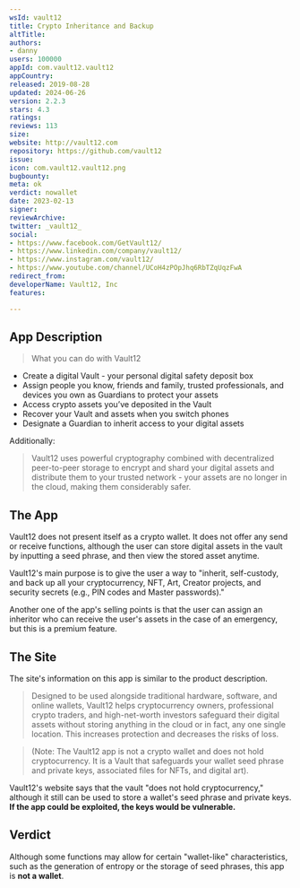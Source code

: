 ```yaml
---
wsId: vault12
title: Crypto Inheritance and Backup
altTitle: 
authors:
- danny
users: 100000
appId: com.vault12.vault12
appCountry: 
released: 2019-08-28
updated: 2024-06-26
version: 2.2.3
stars: 4.3
ratings: 
reviews: 113
size: 
website: http://vault12.com
repository: https://github.com/vault12
issue: 
icon: com.vault12.vault12.png
bugbounty: 
meta: ok
verdict: nowallet
date: 2023-02-13
signer: 
reviewArchive: 
twitter: _vault12_
social:
- https://www.facebook.com/GetVault12/
- https://www.linkedin.com/company/vault12/
- https://www.instagram.com/vault12/
- https://www.youtube.com/channel/UCoH4zPOpJhq6RbTZqUqzFwA
redirect_from: 
developerName: Vault12, Inc
features: 

---
```


## App Description

> What you can do with Vault12
  - Create a digital Vault - your personal digital safety deposit box
  - Assign people you know, friends and family, trusted professionals, and devices you own as Guardians to protect your assets
  - Access crypto assets you’ve deposited in the Vault
  - Recover your Vault and assets when you switch phones
  - Designate a Guardian to inherit access to your digital assets

Additionally:

>  Vault12 uses powerful cryptography combined with decentralized peer-to-peer storage to encrypt and shard your digital assets and distribute them to your trusted network - your assets are no longer in the cloud, making them considerably safer.

## The App

Vault12 does not present itself as a crypto wallet. It does not offer any send or receive functions, although the user can store digital assets in the vault by inputting a seed phrase, and then view the stored asset anytime. 

Vault12's main purpose is to give the user a way to "inherit, self-custody, and back up all your cryptocurrency, NFT, Art, Creator projects, and security secrets (e.g., PIN codes and Master passwords)." 

Another one of the app's selling points is that the user can assign an inheritor who can receive the user's assets in the case of an emergency, but this is a premium feature.


## The Site

The site's information on this app is similar to the product description.

> Designed to be used alongside traditional hardware, software, and online wallets, Vault12 helps cryptocurrency owners, professional crypto traders, and high-net-worth investors safeguard their digital assets without storing anything in the cloud or in fact, any one single location. This increases protection and decreases the risks of loss.

> (Note: The Vault12 app is not a crypto wallet and does not hold cryptocurrency. It is a Vault that safeguards your wallet seed phrase and private keys, associated files for NFTs, and digital art).

Vault12's website says that the vault "does not hold cryptocurrency," although it still can be used to store a wallet's seed phrase and private keys. **If the app could be exploited, the keys would be vulnerable.**

## Verdict

Although some functions may allow for certain "wallet-like" characteristics, such as the generation of entropy or the storage of seed phrases, this app is **not a wallet**. 


